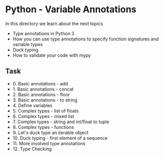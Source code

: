 <h1>Python - Variable Annotations</h1>

<p>In this directory we learn about the next topics</p>
<ul>
    <li>Type annotations in Python 3</li>
    <li>How you can use type annotations to specify function signatures and variable types</li>
    <li>Duck typing</li>
    <li>How to validate your code with mypy</li>
</ul>

<h2>Task</h2>
<ul>
    <li>0. Basic annotations - add</li>
    <li>1. Basic annotations - concat</li>
    <li>2. Basic annotations - floor</li>
    <li>3. Basic annotations - to string</li>
    <li>4. Define variables</li>
    <li>5. Complex types - list of floats</li>
    <li>6. Complex types - mixed list</li>
    <li>7. Complex types - string and int/float to tuple</li>
    <li>8. Complex types - functions</li>
    <li>9. Let's duck type an iterable object</li>
    <li>10. Duck typing - first element of a sequence</li>
    <li>11. More involved type annotations</li>
    <li>12. Type Checking</li>
</ul>